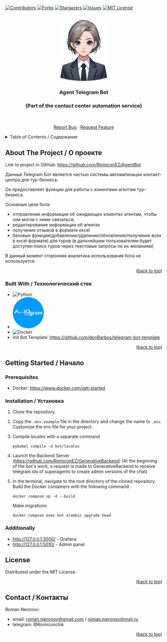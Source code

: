 [![Contributors][contributors-shield]][contributors-url]
[![Forks][forks-shield]][forks-url]
[![Stargazers][stars-shield]][stars-url]
[![Issues][issues-shield]][issues-url]
[![MIT License][license-shield]][license-url]


<!-- PROJECT LOGO -->
<br />
<div align="center">
  <a href="https://github.com/RomiconEZ/AgentBot">
    <img src="readme_images/agentbot_logo.png" alt="Logo" width="150" height=auto>
  </a>

  <h3 align="center">Agent Telegram Bot</h3>
<h3 align="center">(Part of the contact center automation service)</h3>

  <p align="center">
    <br />
    <br />
    <a href="https://github.com/RomiconEZ/AgentBot/issues">Report Bug</a>
    ·
    <a href="https://github.com/RomiconEZ/AgentBot/issues">Request Feature</a>
  </p>
</div>



<!-- TABLE OF CONTENTS -->
<details>
  <summary>Table of Contents / Содержание</summary>
  <ol>
    <li>
      <a href="#about-the-project--о-проекте">About The Project / О проекте</a>
      <ul>
        <li><a href="#built-with--технологический-стек">Built With / Технологический стек</a></li>
      </ul>
    </li>
    <li>
      <a href="#getting-started--начало">Getting Started / Начало</a>
      <ul>
        <li><a href="#prerequisites">Prerequisites</a></li>
        <li><a href="#installation--установка">Installation / Установка</a></li>
      </ul>
    </li>
    <li><a href="#license">License</a></li>
    <li><a href="#contact--контакты">Contact / Контакты</a></li>
  </ol>
</details>




<!-- ABOUT THE PROJECT -->
## About The Project / О проекте

Link to project in GitHub: https://github.com/RomiconEZ/AgentBot

Данный Telegram Бот является частью системы автоматизации контакт-центра для тур-бизнеса.

Он предоставляет функции для работы с клиентами агентам тур-бизнеса.

Основные цели бота:
* отправление информации об ожидающих клиентах агентам, чтобы они могли с ними связаться; 
* редактирование информации об агентах
* получение отзывов в формате excel
* базовые функции(добавление/удаление/обновление/получение всех в excel формате) для туров
(в дальнейшем пользователям будет доступен поиск туров через текстовые запросы по их желаниям)

В данный момент сторонняя аналитика использования бота не используется.

<p align="right">(<a href="#readme-top">back to top</a>)</p>



### Built With / Технологический стек

* ![Python][Python.com]
* <img src="readme_images/aiogram_logo.png" alt="lc_ch" style="width:100px; height:auto;">
* ![Docker][Docker.com]
* Init Bot Template: https://github.com/donBarbos/telegram-bot-template


<p align="right">(<a href="#readme-top">back to top</a>)</p>



<!-- GETTING STARTED -->
## Getting Started / Начало

### Prerequisites
- Docker: https://www.docker.com/get-started

### Installation / Установка

1. Clone the repository.

2. Copy the `.env.example` file in the directory and change the name to `.env`. Customize the env file for your project.

3. Compile locales with a separate command
   ```shell
   pybabel compile -d bot/locales
   ```
4. Launch the Backend Server (https://github.com/RomiconEZ/GenerativeBackend)
   (At the beginning of the bot's work, a request is made to GenerativeBackend to receive telegram ids of superagents to create admin versions of the chat)

5. In the terminal, navigate to the root directory of the cloned repository. Build the Docker containers with the following command:
   ```shell
   docker compose up -d --build
   ```
   Make migrations
   ```shell
   docker compose exec bot alembic upgrade head
   ```

### Additionally
* http://127.0.0.1:3000/ - Grafana
* http://127.0.0.1:5010/ - Admin panel

<!-- LICENSE -->
## License

Distributed under the MIT License.

<p align="right">(<a href="#readme-top">back to top</a>)</p>



<!-- CONTACT -->
## Contact / Контакты

Roman Neronov:
* email: roman.nieronov@gmail.com / roman.nieronov@mail.ru
* telegram: @Romiconchik

<p align="right">(<a href="#readme-top">back to top</a>)</p>



<!-- MARKDOWN LINKS & IMAGES -->
<!-- https://www.markdownguide.org/basic-syntax/#reference-style-links -->
[contributors-shield]: https://img.shields.io/github/contributors/RomiconEZ/AgentBot.svg?style=for-the-badge
[contributors-url]: https://github.com/RomiconEZ/AgentBot/graphs/contributors
[forks-shield]: https://img.shields.io/github/forks/RomiconEZ/AgentBot.svg?style=for-the-badge
[forks-url]: https://github.com/RomiconEZ/AgentBot/network/members
[stars-shield]: https://img.shields.io/github/stars/RomiconEZ/AgentBot.svg?style=for-the-badge
[stars-url]: https://github.com/RomiconEZ/AgentBot/stargazers
[issues-shield]: https://img.shields.io/github/issues/RomiconEZ/AgentBot.svg?style=for-the-badge
[issues-url]: https://github.com/RomiconEZ/AgentBot/issues
[license-shield]: https://img.shields.io/github/license/RomiconEZ/AgentBot.svg?style=for-the-badge
[license-url]: https://github.com/RomiconEZ/AgentBot/blob/master/LICENSE.txt


[Python.com]: https://img.shields.io/badge/Python-14354C?style=for-the-badge&logo=python&logoColor=white

[Docker.com]: https://img.shields.io/badge/docker-%230db7ed.svg?style=for-the-badge&logo=docker&logoColor=white

